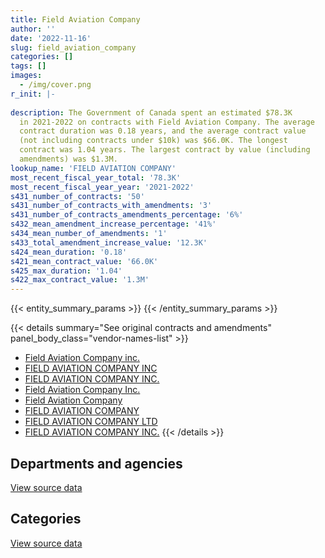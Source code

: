 ```yaml
---
title: Field Aviation Company
author: ''
date: '2022-11-16'
slug: field_aviation_company
categories: []
tags: []
images:
  - /img/cover.png
r_init: |-
  
description: The Government of Canada spent an estimated $78.3K
  in 2021-2022 on contracts with Field Aviation Company. The average
  contract duration was 0.18 years, and the average contract value
  (not including contracts under $10k) was $66.0K. The longest
  contract was 1.04 years. The largest contract by value (including
  amendments) was $1.3M.
lookup_name: 'FIELD AVIATION COMPANY'
most_recent_fiscal_year_total: '78.3K'
most_recent_fiscal_year_year: '2021-2022'
s431_number_of_contracts: '50'
s431_number_of_contracts_with_amendments: '3'
s431_number_of_contracts_amendments_percentage: '6%'
s432_mean_amendment_increase_percentage: '41%'
s434_mean_number_of_amendments: '1'
s433_total_amendment_increase_value: '12.3K'
s424_mean_duration: '0.18'
s421_mean_contract_value: '66.0K'
s425_max_duration: '1.04'
s422_max_contract_value: '1.3M'
---
```


<script src="/rmarkdown-libs/htmlwidgets/htmlwidgets.js"></script>
<link href="/rmarkdown-libs/datatables-css/datatables-crosstalk.css" rel="stylesheet" />
<script src="/rmarkdown-libs/datatables-binding/datatables.js"></script>
<script src="/rmarkdown-libs/jquery/jquery-3.6.0.min.js"></script>
<link href="/rmarkdown-libs/dt-core-bootstrap/css/dataTables.bootstrap.min.css" rel="stylesheet" />
<link href="/rmarkdown-libs/dt-core-bootstrap/css/dataTables.bootstrap.extra.css" rel="stylesheet" />
<script src="/rmarkdown-libs/dt-core-bootstrap/js/jquery.dataTables.min.js"></script>
<script src="/rmarkdown-libs/dt-core-bootstrap/js/dataTables.bootstrap.min.js"></script>
<link href="/rmarkdown-libs/crosstalk/css/crosstalk.min.css" rel="stylesheet" />
<script src="/rmarkdown-libs/crosstalk/js/crosstalk.min.js"></script>
<script src="/rmarkdown-libs/htmlwidgets/htmlwidgets.js"></script>
<link href="/rmarkdown-libs/datatables-css/datatables-crosstalk.css" rel="stylesheet" />
<script src="/rmarkdown-libs/datatables-binding/datatables.js"></script>
<script src="/rmarkdown-libs/jquery/jquery-3.6.0.min.js"></script>
<link href="/rmarkdown-libs/dt-core-bootstrap/css/dataTables.bootstrap.min.css" rel="stylesheet" />
<link href="/rmarkdown-libs/dt-core-bootstrap/css/dataTables.bootstrap.extra.css" rel="stylesheet" />
<script src="/rmarkdown-libs/dt-core-bootstrap/js/jquery.dataTables.min.js"></script>
<script src="/rmarkdown-libs/dt-core-bootstrap/js/dataTables.bootstrap.min.js"></script>
<link href="/rmarkdown-libs/crosstalk/css/crosstalk.min.css" rel="stylesheet" />
<script src="/rmarkdown-libs/crosstalk/js/crosstalk.min.js"></script>

{{< entity_summary_params >}}
{{< /entity_summary_params >}}

{{< details summary="See original contracts and amendments" panel_body_class="vendor-names-list" >}}
- [Field Aviation Company inc.](https://search.open.canada.ca/en/ct/?sort=contract_value_f%20desc&page=1&search_text=%22Field%20Aviation%20Company%20inc.%22)
- [FIELD AVIATION COMPANY INC](https://search.open.canada.ca/en/ct/?sort=contract_value_f%20desc&page=1&search_text=%22FIELD%20AVIATION%20COMPANY%20INC%22)
- [FIELD AVIATION COMPANY INC.](https://search.open.canada.ca/en/ct/?sort=contract_value_f%20desc&page=1&search_text=%22FIELD%20AVIATION%20COMPANY%20INC.%22)
- [Field Aviation Company Inc.](https://search.open.canada.ca/en/ct/?sort=contract_value_f%20desc&page=1&search_text=%22Field%20Aviation%20Company%20Inc.%22)
- [Field Aviation Company](https://search.open.canada.ca/en/ct/?sort=contract_value_f%20desc&page=1&search_text=%22Field%20Aviation%20Company%22)
- [FIELD AVIATION COMPANY](https://search.open.canada.ca/en/ct/?sort=contract_value_f%20desc&page=1&search_text=%22FIELD%20AVIATION%20COMPANY%22)
- [FIELD AVIATION COMPANY LTD](https://search.open.canada.ca/en/ct/?sort=contract_value_f%20desc&page=1&search_text=%22FIELD%20AVIATION%20COMPANY%20LTD%22)
- [FIELD AVIATION COMPANY INC.](https://search.open.canada.ca/en/ct/?sort=contract_value_f%20desc&page=1&search_text=%22FIELD%20AVIATION%20%20COMPANY%20INC.%22)
{{< /details >}}

## Departments and agencies

<div id="htmlwidget-1" style="width:100%;height:auto;" class="datatables html-widget"></div>
<script type="application/json" data-for="htmlwidget-1">{"x":{"style":"bootstrap","filter":"none","vertical":false,"data":[["<a href=\"/departments/dfo-mpo/\">Fisheries and Oceans Canada<\/a>","<a href=\"/departments/dnd-mdn/\">National Defence<\/a>","<a href=\"/departments/nrc-cnrc/\">National Research Council Canada<\/a>","<a href=\"/departments/rcmp-grc/\">Royal Canadian Mounted Police<\/a>","<a href=\"/departments/tc/\">Transport Canada<\/a>"],[64701.54,136452.85,6112.99,130343.03,66169.9],[null,null,4622.01,null,2189676.78],[null,24389.92,null,11340.72,null],[null,null,null,null,78318.94]],"container":"<table class=\"table table-striped table-hover row-border order-column display\">\n  <thead>\n    <tr>\n      <th>Department<\/th>\n      <th>2018-2019<\/th>\n      <th>2019-2020<\/th>\n      <th>2020-2021<\/th>\n      <th>2021-2022<\/th>\n    <\/tr>\n  <\/thead>\n<\/table>","options":{"order":[[4,"desc"]],"pageLength":10,"autoWidth":true,"columnDefs":[{"targets":1,"render":"function(data, type, row, meta) {\n    return type !== 'display' ? data : DTWidget.formatCurrency(data, \"$\", 2, 3, \",\", \".\", true, null);\n  }"},{"targets":2,"render":"function(data, type, row, meta) {\n    return type !== 'display' ? data : DTWidget.formatCurrency(data, \"$\", 2, 3, \",\", \".\", true, null);\n  }"},{"targets":3,"render":"function(data, type, row, meta) {\n    return type !== 'display' ? data : DTWidget.formatCurrency(data, \"$\", 2, 3, \",\", \".\", true, null);\n  }"},{"targets":4,"render":"function(data, type, row, meta) {\n    return type !== 'display' ? data : DTWidget.formatCurrency(data, \"$\", 2, 3, \",\", \".\", true, null);\n  }"},{"width":"16%","targets":[1,2,3,4]},{"className":"dt-right","targets":[1,2,3,4]}],"orderClasses":false}},"evals":["options.columnDefs.0.render","options.columnDefs.1.render","options.columnDefs.2.render","options.columnDefs.3.render"],"jsHooks":[]}</script>
<p class="text-right">
<a href="https://github.com/GoC-Spending/contracts-data/tree/main/data/out/vendors/field_aviation_company/summary_by_fiscal_year_by_department.csv" class="source-data-link btn btn-link">View source data</a>
</p>

## Categories

<div id="htmlwidget-2" style="width:100%;height:auto;" class="datatables html-widget"></div>
<script type="application/json" data-for="htmlwidget-2">{"x":{"style":"bootstrap","filter":"none","vertical":false,"data":[["<a href=\"/categories/defence/\">Defence<\/a>","<a href=\"/categories/transportation_and_logistics/\">Transportation and logistics<\/a>","<a href=\"/categories/industrial_products_and_services/\">Industrial products and services<\/a>"],[124167.85,267327.45,12285],[null,2194298.8,null],[24389.92,11340.72,null],[null,78318.94,null]],"container":"<table class=\"table table-striped table-hover row-border order-column display\">\n  <thead>\n    <tr>\n      <th>Category<\/th>\n      <th>2018-2019<\/th>\n      <th>2019-2020<\/th>\n      <th>2020-2021<\/th>\n      <th>2021-2022<\/th>\n    <\/tr>\n  <\/thead>\n<\/table>","options":{"order":[[4,"desc"]],"dom":"t","pageLength":30,"autoWidth":true,"columnDefs":[{"targets":1,"render":"function(data, type, row, meta) {\n    return type !== 'display' ? data : DTWidget.formatCurrency(data, \"$\", 2, 3, \",\", \".\", true, null);\n  }"},{"targets":2,"render":"function(data, type, row, meta) {\n    return type !== 'display' ? data : DTWidget.formatCurrency(data, \"$\", 2, 3, \",\", \".\", true, null);\n  }"},{"targets":3,"render":"function(data, type, row, meta) {\n    return type !== 'display' ? data : DTWidget.formatCurrency(data, \"$\", 2, 3, \",\", \".\", true, null);\n  }"},{"targets":4,"render":"function(data, type, row, meta) {\n    return type !== 'display' ? data : DTWidget.formatCurrency(data, \"$\", 2, 3, \",\", \".\", true, null);\n  }"},{"width":"16%","targets":[1,2,3,4]},{"className":"dt-right","targets":[1,2,3,4]}],"orderClasses":false,"lengthMenu":[10,25,30,50,100]}},"evals":["options.columnDefs.0.render","options.columnDefs.1.render","options.columnDefs.2.render","options.columnDefs.3.render"],"jsHooks":[]}</script>
<p class="text-right">
<a href="https://github.com/GoC-Spending/contracts-data/tree/main/data/out/vendors/field_aviation_company/summary_by_fiscal_year_by_category.csv" class="source-data-link btn btn-link">View source data</a>
</p>

